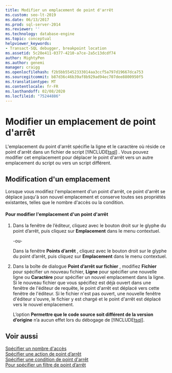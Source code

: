 ```yaml
---
title: Modifier un emplacement de point d'arrêt
ms.custom: seo-lt-2019
ms.date: 06/13/2017
ms.prod: sql-server-2014
ms.reviewer: ''
ms.technology: database-engine
ms.topic: conceptual
helpviewer_keywords:
- Transact-SQL debugger, breakpoint location
ms.assetid: 5c28e411-0377-4210-a7ce-2a5c13dcdf74
author: MightyPen
ms.author: genemi
manager: craigg
ms.openlocfilehash: f2b5bb55452333014aa3ccf5a797d19667dca753
ms.sourcegitcommit: b87d36c46b39af8b929ad94ec707dee8800950f5
ms.translationtype: MT
ms.contentlocale: fr-FR
ms.lasthandoff: 02/08/2020
ms.locfileid: "75244886"
---
```

# <a name="edit-a-breakpoint-location"></a>Modifier un emplacement de point d'arrêt
  L'emplacement du point d'arrêt spécifie la ligne et le caractère où réside ce point d'arrêt dans un fichier de script [!INCLUDE[tsql](../../includes/tsql-md.md)] . Vous pouvez modifier cet emplacement pour déplacer le point d'arrêt vers un autre emplacement du script ou vers un script différent.  
  
## <a name="editing-a-location"></a>Modification d'un emplacement  
 Lorsque vous modifiez l'emplacement d'un point d'arrêt, ce point d'arrêt se déplace jusqu'à son nouvel emplacement et conserve toutes ses propriétés existantes, telles que le nombre d'accès ou la condition.  
  
#### <a name="to-edit-a-breakpoint-location"></a>Pour modifier l'emplacement d'un point d'arrêt  
  
1.  Dans la fenêtre de l’éditeur, cliquez avec le bouton droit sur le glyphe du point d’arrêt, puis cliquez sur **Emplacement** dans le menu contextuel.  
  
     -ou-  
  
     Dans la fenêtre **Points d’arrêt** , cliquez avec le bouton droit sur le glyphe du point d’arrêt, puis cliquez sur **Emplacement** dans le menu contextuel.  
  
2.  Dans la boîte de dialogue **Point d’arrêt sur fichier** , modifiez **Fichier** pour spécifier un nouveau fichier, **Ligne** pour spécifier une nouvelle ligne ou **Caractère** pour spécifier un nouvel emplacement dans la ligne. Si le nouveau fichier que vous spécifiez est déjà ouvert dans une fenêtre de l'éditeur de requête, le point d'arrêt est déplacé vers cette fenêtre de l'éditeur. Si le fichier n'est pas ouvert, une nouvelle fenêtre d'éditeur s'ouvre, le fichier y est chargé et le point d'arrêt est déplacé vers le nouvel emplacement.  
  
     L’option **Permettre que le code source soit différent de la version d’origine** n’a aucun effet lors du débogage de [!INCLUDE[tsql](../../includes/tsql-md.md)].  
  
## <a name="see-also"></a>Voir aussi  
 [Spécifier un nombre d'accès](specify-a-hit-count.md)   
 [Spécifier une action de point d’arrêt](specify-a-breakpoint-action.md)   
 [Spécifier une condition de point d'arrêt](specify-a-breakpoint-condition.md)   
 [Pour spécifier un filtre de point d’arrêt](specify-a-breakpoint-filter.md)  

